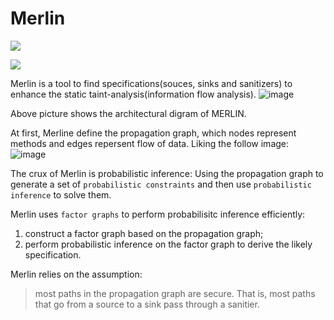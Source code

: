 # Merlin
![](https://penlab-1252869057.cos.ap-beijing.myqcloud.com/2022-03-16-023121.png)

![](https://penlab-1252869057.cos.ap-beijing.myqcloud.com/2022-03-16-023046.jpg)

Merlin is a tool to find specifications(souces, sinks and sanitizers) to enhance the static taint-analysis(information flow analysis). 
![image](https://user-images.githubusercontent.com/3693435/126464989-bd4d3e2f-19b0-4d8f-8390-ab7ccefcdfbc.png)



Above picture shows the architectural digram of MERLIN.


At first, Merline define the propagation graph, which nodes represent methods and edges repersent flow of data. Liking the follow image:
![image](https://user-images.githubusercontent.com/3693435/134813678-e2b1e9fa-f503-4fc5-8b45-50365752cc6f.png)


The crux of Merlin is probabilistic inference: 
  Using the propagation graph to generate a set of `probabilistic constraints` and then use `probabilistic inference` to solve them.
  
Merlin uses `factor graphs` to perform probabilisitc inference efficiently:
1. construct a factor graph based on the propagation graph;
2. perform probabilistic inference on the factor graph to derive the likely specification.


Merlin relies on the assumption:
> most paths in the propagation graph are secure.
That is, most paths that go from a source to a sink pass through a sanitier.

